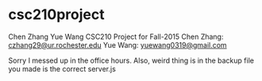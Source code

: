 # csc210project
Chen Zhang Yue Wang
CSC210 Project for Fall-2015
Chen Zhang: czhang29@ur.rochester.edu
Yue Wang: yuewang0319@gmail.com




Sorry I messed up in the office hours.
Also, weird thing is in the backup file you made is the correct server.js
